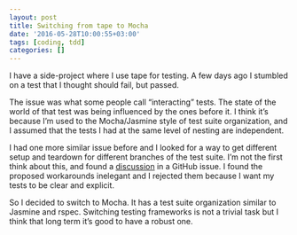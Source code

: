```yaml
---
layout: post
title: Switching from tape to Mocha
date: '2016-05-28T10:00:55+03:00'
tags: [coding, tdd]
categories: []
---
```

I have a side-project where I use tape for testing. A few days ago I
stumbled on a test that I thought should fail, but passed.

The issue was what some people call “interacting” tests. The state of
the world of that test was being influenced by the ones before it. I
think it’s because I’m used to the Mocha/Jasmine style of test suite
organization, and I assumed that the tests I had at the same level of
nesting are independent.

I had one more similar issue before and I looked for a way to get
different setup and teardown for different branches of the test suite.
I’m not the first think about this, and found a
[discussion](https://github.com/substack/tape/issues/59) in a GitHub
issue. I found the proposed workarounds inelegant and I rejected them
because I want my tests to be clear and explicit.

So I decided to switch to Mocha. It has a test suite organization
similar to Jasmine and rspec. Switching testing frameworks is not a
trivial task but I think that long term it’s good to have a robust one.
